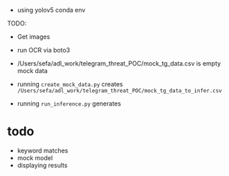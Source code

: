 - using yolov5 conda env

TODO:

- Get images
- run OCR via boto3


- /Users/sefa/adl_work/telegram_threat_POC/mock_tg_data.csv is empty mock data
- running `create_mock_data.py` creates `/Users/sefa/adl_work/telegram_threat_POC/mock_tg_data_to_infer.csv`
- running `run_inference.py` generates 

# todo
- keyword matches
- mock model
- displaying results